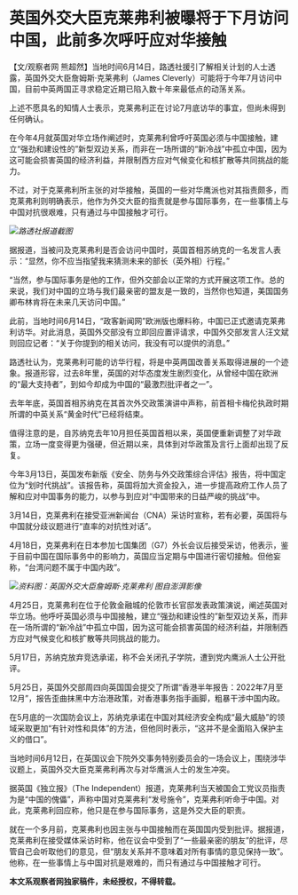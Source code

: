 

# 英国外交大臣克莱弗利被曝将于下月访问中国，此前多次呼吁应对华接触

【文/观察者网 熊超然】当地时间6月14日，路透社援引了解相关计划的人士透露，英国外交大臣詹姆斯·克莱弗利（James
Cleverly）可能将于今年7月访问中国，目前中英两国正寻求稳定近期已陷入数十年来最低点的动荡关系。

上述不愿具名的知情人士表示，克莱弗利正在讨论7月底访华的事宜，但尚未得到任何确认。

在今年4月就英国对华立场作阐述时，克莱弗利曾呼吁英国必须与中国接触，建立“强劲和建设性的”新型双边关系，而非在一场所谓的“新冷战”中孤立中国，因为这可能会损害英国的经济利益，并限制西方应对气候变化和核扩散等共同挑战的能力。

不过，对于克莱弗利所主张的对华接触，英国的一些对华鹰派也对其指责颇多，而克莱弗利则明确表示，他作为外交大臣的指责就是参与国际事务，在一些事情上与中国对抗很艰难，只有通过与中国接触才可行。

![](https://inews.gtimg.com/newsapp_bt/0/15806305116/1000)_路透社报道截图_

据报道，当被问及克莱弗利是否会访问中国时，英国首相苏纳克的一名发言人表示：“显然，你不应当指望我来猜测未来的部长（英外相）行程。”

“当然，参与国际事务是他的工作，但外交部会以正常的方式开展这项工作。总的来说，我们对中国的立场与我们最亲密的盟友是一致的，当然你也知道，美国国务卿布林肯将在未来几天访问中国。”

此前，当地时间6月14日，“政客新闻网”欧洲版也爆料称，中国已正式邀请克莱弗利访华。对此消息，英国外交部没有立即回应置评请求，中国外交部发言人汪文斌则回应记者：“关于你提到的相关访问，我没有可以提供的消息。”

路透社认为，克莱弗利可能的访华行程，将是中英两国改善关系取得进展的一个迹象。报道形容，过去8年里，英国的对华态度发生剧烈变化，从曾经中国在欧洲的“最大支持者”，到如今却成为中国的“最激烈批评者之一”。

去年年底，英国首相苏纳克在其首次外交政策演讲中声称，前首相卡梅伦执政时期所谓的中英关系“黄金时代”已经将结束。

值得注意的是，自苏纳克去年10月担任英国首相以来，英国便重新调整了对华政策，立场一度变得更为强硬，但近期以来，具体到对华政策及言行上面却出现了反复。

今年3月13日，英国发布新版《安全、防务与外交政策综合评估》报告，将中国定位为“划时代挑战”。该报告称，英国将加大资金投入，进一步提高政府工作人员了解和应对中国事务的能力，以参与到应对“中国带来的日益严峻的挑战”中。

3月14日，克莱弗利在接受亚洲新闻台（CNA）采访时宣称，若有必要，英国将与中国就分歧议题进行“直率的对抗性对话”。

4月18日，克莱弗利在日本参加七国集团（G7）外长会议后接受采访，他表示，鉴于目前中国在国际事务中的影响力，英国应当定期与中国进行密切接触。但他妄称，“台湾问题不属于中国内政”。

![](https://inews.gtimg.com/newsapp_bt/0/15806305120/1000)_资料图：英国外交大臣詹姆斯·克莱弗利
图自澎湃影像_

4月25日，克莱弗利在位于伦敦金融城的伦敦市长官邸发表政策演说，阐述英国对华立场。他呼吁英国必须与中国接触，建立“强劲和建设性的”新型双边关系，而非在一场所谓的“新冷战”中孤立中国，因为这可能会损害英国的经济利益，并限制西方应对气候变化和核扩散等共同挑战的能力。

5月17日，苏纳克放弃竞选承诺，称不会关闭孔子学院，遭到党内鹰派人士公开批评。

5月25日，英国外交部周四向英国国会提交了所谓“香港半年报告：2022年7月至12月”，报告歪曲抹黑中方治港政策，对香港事务指手画脚，粗暴干涉中国内政。

在5月底的一次国防会议上，苏纳克承诺在中国对其经济安全构成“最大威胁”的领域采取更加“有针对性和具体”的方法，但他同时表示，“这并不是全面陷入保护主义的借口”。

当地时间6月12日，在英国议会下院外交事务特别委员会的一场会议上，围绕涉华议题上，英国外交大臣克莱弗利再次与对华鹰派人士的发生冲突。

据英国《独立报》（The
Independent）报道，克莱弗利当天被国会工党议员指责为是“中国的傀儡”，声称中国对克莱弗利“发号施令”，克莱弗利听命于中国。对此，克莱弗利回应称，他只是在参与国际事务，这是外交大臣的职责。

就在一个多月前，克莱弗利也因主张与中国接触而在英国国内受到批评。据报道，克莱弗利在接受媒体采访时称，他在议会中受到了“一些最亲密的朋友”的批评，尽管自己会听取他们的意见，但“朋友关系并不意味着对所有事情的意见保持一致”。他称，在一些事情上与中国对抗是艰难的，而只有通过与中国接触才可行。

**本文系观察者网独家稿件，未经授权，不得转载。**

